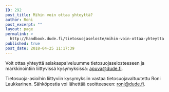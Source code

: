 ```yaml
---
ID: 292
post_title: Mihin voin ottaa yhteyttä?
author: Roni
post_excerpt: ""
layout: page
permalink: >
  http://handbook.dude.fi/tietosuojaseloste/mihin-voin-ottaa-yhteytta
published: true
post_date: 2018-04-25 11:17:39
---
```

Voit ottaa yhteyttä asiakaspalveluumme tietosuojaselosteeseen ja markkinointiin liittyvissä kysymyksissä: <a href="mailto:apuva@dude.fi">apuva@dude.fi</a>.

Tietosuoja-asioihin liittyviin kysymyksiin vastaa tietosuojavaltuutettu Roni Laukkarinen. Sähköpostia voi lähettää osoitteeseen: <a href="mailto:roni@dude.fi">roni@dude.fi</a>.